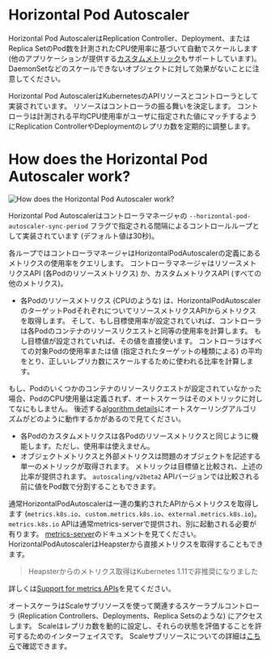 Horizontal Pod Autoscaler
=========================

Horizontal Pod AutoscalerはReplication Controller、Deployment、またはReplica SetのPod数を計測されたCPU使用率に基づいて自動でスケールします (他のアプリケーションが提供する[カスタムメトリック](https://git.k8s.io/community/contributors/design-proposals/instrumentation/custom-metrics-api.md)もサポートしています)。
DaemonSetなどのスケールできないオブジェクトに対して効果がないことに注意してください。

Horizontal Pod AutoscalerはKubernetesのAPIリソースとコントローラとして実装されています。
リソースはコントローラの振る舞いを決定します。
コントローラは計測される平均CPU使用率がユーザに指定された値にマッチするようにReplication ControllerやDeploymentのレプリカ数を定期的に調整します。

# How does the Horizontal Pod Autoscaler work?

![How does the Horizontal Pod Autoscaler work?](https://d33wubrfki0l68.cloudfront.net/4fe1ef7265a93f5f564bd3fbb0269ebd10b73b4e/1775d/images/docs/horizontal-pod-autoscaler.svg)

Horizontal Pod Autoscalerはコントローラマネージャの `--horizontal-pod-autoscaler-sync-period` フラグで指定される間隔によるコントロールループとして実装されています (デフォルト値は30秒)。

各ループではコントローラマネージャはHorizontalPodAutoscalerの定義にあるメトリクスの使用率をクエリします。
コントローラマネージャはリソースメトリクスAPI (各Podのリソースメトリクス) か、カスタムメトリクスAPI (すべての他のメトリクス)。

* 各Podのリソースメトリクス (CPUのような) は、HorizontalPodAutoscalerのターゲットPodそれぞれについてリソースメトリクスAPIからメトリクスを取得します。
そして、もし目標使用率が設定されていれば、コントローラは各Podのコンテナのリソースリクエストと同等の使用率を計算します。
もし目標値が設定されていれば、その値を直接使います。
コントローラはすべての対象Podの使用率または値 (指定されたターゲットの種類による) の平均をとり、正しいレプリカ数にスケールするために使われる比率を計算します。

もし、Podのいくつかのコンテナのリソースリクエストが設定されていなかった場合、PodのCPU使用量は定義されず、オートスケーラはそのメトリックに対してなにもしません。
後述する[algorithm details](https://kubernetes.io/docs/tasks/run-application/horizontal-pod-autoscale/#algorithm-details)にオートスケーリングアルゴリズムがどのように動作するかがあるので見てください。

* 各Podのカスタムメトリクスは各Podのリソースメトリクスと同じように機能します。ただし、使用率は使えません。
* オブジェクトメトリクスと外部メトリクスは問題のオブジェクトを記述する単一のメトリックが取得されます。
メトリックは目標値と比較され、上述の比率が提供されます。
`autoscaling/v2beta2` APIバージョンでは比較される前に値をPod数で分割することもできます。

通常HorizontalPodAutoscalerは一連の集約されたAPIからメトリクスを取得します (`metrics.k8s.io`、`custom.metrics.k8s.io`、`external.metrics.k8s.io`)。
`metrics.k8s.io` APIは通常metrics-serverで提供され、別に起動される必要が有ります。
[metrics-server](https://kubernetes.io/docs/tasks/debug-application-cluster/core-metrics-pipeline/#metrics-server)のドキュメントを見てください。
HorizontalPodAutoscalerはHeapsterから直接メトリクスを取得することもできます。

> Heapsterからのメトリクス取得はKubernetes 1.11で非推奨になりました

詳しくは[Support for metrics APIs](https://kubernetes.io/docs/tasks/run-application/horizontal-pod-autoscale/#support-for-metrics-apis)を見てください。

オートスケーラはScaleサブリソースを使って関連するスケーラブルコントローラ (Replication Controllers、Deployments、Replica Setsのような) にアクセスします。
Scaleはレプリカ数を動的に設定し、それらの状態を評価することを許可するためのインターフェイスです。
Scaleサブリソースについての詳細は[こちら](https://git.k8s.io/community/contributors/design-proposals/autoscaling/horizontal-pod-autoscaler.md#scale-subresource)で確認できます。
